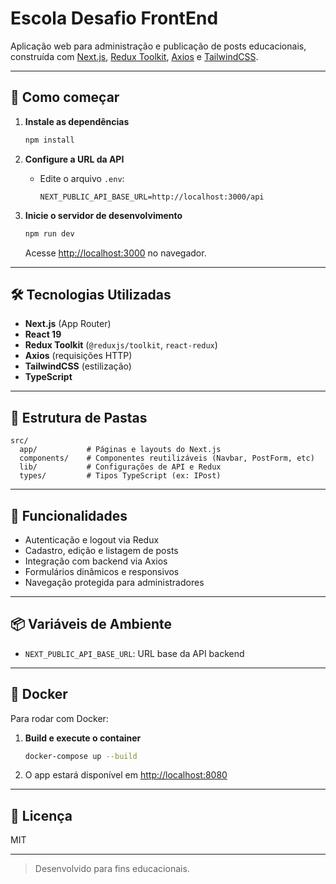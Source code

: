 # Escola Desafio FrontEnd

Aplicação web para administração e publicação de posts educacionais, construída com [Next.js](https://nextjs.org), [Redux Toolkit](https://redux-toolkit.js.org/), [Axios](https://axios-http.com/) e [TailwindCSS](https://tailwindcss.com/).

---

## 🚀 Como começar

1. **Instale as dependências**
   ```bash
   npm install
   ```

2. **Configure a URL da API**
   - Edite o arquivo `.env`:
     ```
     NEXT_PUBLIC_API_BASE_URL=http://localhost:3000/api
     ```

3. **Inicie o servidor de desenvolvimento**
   ```bash
   npm run dev
   ```
   Acesse [http://localhost:3000](http://localhost:3000) no navegador.

---

## 🛠️ Tecnologias Utilizadas

- **Next.js** (App Router)
- **React 19**
- **Redux Toolkit** (`@reduxjs/toolkit`, `react-redux`)
- **Axios** (requisições HTTP)
- **TailwindCSS** (estilização)
- **TypeScript**

---

## 📁 Estrutura de Pastas

```
src/
  app/           # Páginas e layouts do Next.js
  components/    # Componentes reutilizáveis (Navbar, PostForm, etc)
  lib/           # Configurações de API e Redux
  types/         # Tipos TypeScript (ex: IPost)
```

---

## 🧩 Funcionalidades

- Autenticação e logout via Redux
- Cadastro, edição e listagem de posts
- Integração com backend via Axios
- Formulários dinâmicos e responsivos
- Navegação protegida para administradores

---

## 📦 Variáveis de Ambiente

- `NEXT_PUBLIC_API_BASE_URL`: URL base da API backend

---

## 🐳 Docker

Para rodar com Docker:

1. **Build e execute o container**
   ```bash
   docker-compose up --build
   ```
2. O app estará disponível em [http://localhost:8080](http://localhost:8080)

---

## 📄 Licença

MIT

---

> Desenvolvido para fins educacionais.